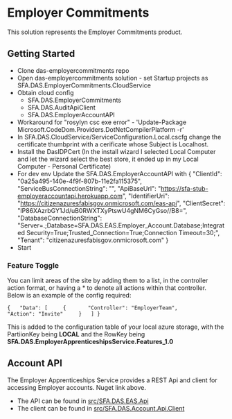 # Employer Commitments

This solution represents the Employer Commitments product.

## Getting Started ##

* Clone das-employercommitments repo
* Open das-employercommitments solution - set Startup projects as SFA.DAS.EmployerCommitments.CloudService
* Obtain cloud config
	- SFA.DAS.EmployerCommitments
	- SFA.DAS.AuditApiClient
	- SFA.DAS.EmployerAccountAPI
* Workaround for "rosylyn csc exe error" - 'Update-Package Microsoft.CodeDom.Providers.DotNetCompilerPlatform -r'
* In SFA.DAS.CloudService/ServiceConfiguration.Local.cscfg change the certificate thumbprint with a cerificate whose Subject is Localhost.
* Install the DasIDPCert (In the install wizard I selected Local Computer and let the wizard select the best store, it ended up in my Local Computer - Personal Certificate)
* For dev env Update the SFA.DAS.EmployerAccountAPI with
	{
	   "ClientId": "0a25a495-140e-4f9f-807b-11e2fa115375",
	   "ServiceBusConnectionString": "",
	   "ApiBaseUrl": "https://sfa-stub-employeraccountapi.herokuapp.com",
	   "IdentifierUri": "https://citizenazuresfabisgov.onmicrosoft.com/eas-api",
	   "ClientSecret": "lP86XAzrbGY1Jd/uB0RWXTXyPtswU4gNM6CyGso//B8=",
	    "DatabaseConnectionString": "Server=.;Database=SFA.DAS.EAS.Employer_Account.Database;Integrated Security=True;Trusted_Connection=True;Connection Timeout=30;",
	   "Tenant": "citizenazuresfabisgov.onmicrosoft.com"
	}
* Start


### Feature Toggle

You can limit areas of the site by adding them to a list, in the controller action format, or having a * to denote all actions within that controller. Below is an example of the config required:

```
{   "Data": [     {       "Controller": "EmployerTeam",       "Action": "Invite"     }   ] }
```
This is added to the configuration table of your local azure storage, with the PartiionKey being **LOCAL** and the RowKey being **SFA.DAS.EmployerApprenticeshipsService.Features_1.0**

## Account API
The Employer Apprenticeships Service provides a REST Api and client for accessing Employer accounts. Nuget link above.

* The API can be found in [src/SFA.DAS.EAS.Api](src/SFA.DAS.EAS.Api)
* The client can be found in [src/SFA.DAS.Account.Api.Client](src/SFA.DAS.Account.Api.Client)
